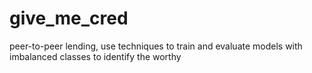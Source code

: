 # give_me_cred
peer-to-peer lending, use techniques to train and evaluate models with imbalanced classes to identify the worthy
